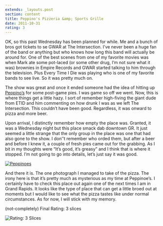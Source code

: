 ```yaml
---
extends: _layouts.post
section: content
title: Peppino's Pizzeria &amp; Sports Grille
date: 2011-10-31
rating: 3
---
```


OK, so this past Wednesday has been planned for while. Me and a bunch of bros got tickets to se GWAR at The Intersection. I’ve never been a huge fan of the band or anything but who knows how long this band will actually be around for. One of the best scenes from one of my favorite movies was when Mark ate some pot-laced (or some other drug, I’m not sure what it was) brownies in Empire Records and GWAR started talking to him through the television. Plus Every Time I Die was playing who is one of my favorite bands to see live. So it was pretty much on.

The show was great and once it ended someone had the idea of hitting up [Peppino’s](http://www.peppinospizza.com/) for some post-game pies. I was game so off we went. Now, this is where things get a little hazy. I sort of remember high-fiving the giant dude from ETID and him commenting on how drunk I was as we left The Intersection. This couldn’t have been good. Regardless, it was onward to pizza and more beer.

Upon arrival, I distinctly remember how empty the place was. Granted, it was a Wednesday night but this place smack dab downtown GR. It just seemed a little strange that the only group in the place was one that had also gone to the show. I don’’t remember who orded them, but after a beer and before I knew it, a couple of fresh pies came out for the grabbing. As I bit in my thoughts were “It’s good, it’s greasy” and I think that is where it stopped. I’m not going to go into details, let’s just say it was good.

[![Peppinoes](http://farm7.static.flickr.com/6220/6306073749_f71dce0793.jpg)](http://www.flickr.com/photos/joefearnley/6306073749/ "Peppinoes by joefearnley, on Flickr")

And there it is. The one photograph I managed to take of the pizza. The irony here is that it’s pretty much as mysterious as my time at Peppinoe’s. I certainly have to check this place out again one of the next times I am in Grand Rapids. It looks like the type of place that can get a little broed out at moments but I would like to see what the pizza tastes like under normal circumstances. As for now, I will stick with my memory.

(not-completely) Final Rating: 3 slices

![Rating: 3 Slices](/assets/img/pizza3_sm.jpg)